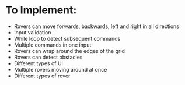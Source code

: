 # To Implement:

- Rovers can move forwards, backwards, left and right in all directions
- Input validation
- While loop to detect subsequent commands
- Multiple commands in one input
- Rovers can wrap around the edges of the grid
- Rovers can detect obstacles
- Different types of UI
- Multiple rovers moving around at once
- Different types of rover